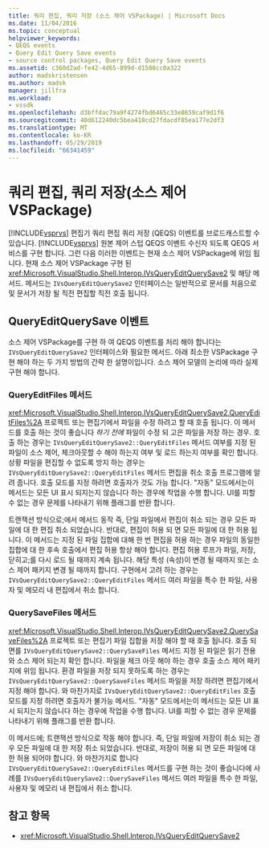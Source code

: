 ```yaml
---
title: 쿼리 편집, 쿼리 저장 (소스 제어 VSPackage) | Microsoft Docs
ms.date: 11/04/2016
ms.topic: conceptual
helpviewer_keywords:
- QEQS events
- Query Edit Query Save events
- source control packages, Query Edit Query Save events
ms.assetid: c360d2ad-fe42-4d65-899d-d1588cc8a322
author: madskristensen
ms.author: madsk
manager: jillfra
ms.workload:
- vssdk
ms.openlocfilehash: d3bffdac79a9f4274fbd6465c33e8659caf9d1f6
ms.sourcegitcommit: 40d612240dc5bea418cd27fdacdf85ea177e2df3
ms.translationtype: MT
ms.contentlocale: ko-KR
ms.lasthandoff: 05/29/2019
ms.locfileid: "66341459"
---
```

# <a name="query-edit-query-save-source-control-vspackage"></a>쿼리 편집, 쿼리 저장(소스 제어 VSPackage)
[!INCLUDE[vsprvs](../../code-quality/includes/vsprvs_md.md)] 편집기 쿼리 편집 쿼리 저장 (QEQS) 이벤트를 브로드캐스트할 수 있습니다. [!INCLUDE[vsprvs](../../code-quality/includes/vsprvs_md.md)] 원본 제어 스텁 QEQS 이벤트 수신자 되도록 QEQS 서비스를 구현 합니다. 그런 다음 이러한 이벤트는 현재 소스 제어 VSPackage에 위임 됩니다. 현재 소스 제어 VSPackage 구현 된 <xref:Microsoft.VisualStudio.Shell.Interop.IVsQueryEditQuerySave2> 및 해당 메서드. 메서드는 `IVsQueryEditQuerySave2` 인터페이스는 일반적으로 문서를 처음으로 및 문서가 저장 될 직전 편집할 직전 호출 됩니다.

## <a name="queryeditquerysave-events"></a>QueryEditQuerySave 이벤트
 소스 제어 VSPackage를 구현 하 여 QEQS 이벤트를 처리 해야 합니다는 `IVsQueryEditQuerySave2` 인터페이스와 필요한 메서드. 아래 최소한 VSPackage 구현 해야 하는 두 가지 방법의 간략 한 설명이입니다. 소스 제어 모델의 논리에 따라 실제 구현 해야 합니다.

### <a name="queryeditfiles-method"></a>QueryEditFiles 메서드
 <xref:Microsoft.VisualStudio.Shell.Interop.IVsQueryEditQuerySave2.QueryEditFiles%2A> 프로젝트 또는 편집기에서 파일을 수정 하려고 할 때 호출 됩니다. 이 메서드를 호출 하는 것이 좋습니다 *하기 전에* 파일이 수정 되 고은 파일을 저장 하는 경우. 호출 하는 경우는 `IVsQueryEditQuerySave2::QueryEditFiles` 메서드 여부를 지정 된 파일이 소스 제어, 체크아웃할 수 해야 하는지 여부 및 로드 하는지 여부를 확인 합니다. 상황 파일을 편집할 수 없도록 방지 하는 경우는 `IVsQueryEditQuerySave2::QueryEditFiles` 메서드 편집을 취소 호출 프로그램에 알려 줍니다. 호출 모드를 지정 하려면 호출자가 것도 가능 합니다. "자동" 모드에서는이 메서드는 모든 UI 표시 되지는지 않습니다 하는 경우에 작업을 수행 합니다. UI를 피할 수 없는 경우 문제를 나타내기 위해 플래그를 반환 합니다.

 트랜잭션 방식으로;에서 메서드 동작 즉, 단일 파일에서 편집이 취소 되는 경우 모든 파일에 대 한 편집 취소 되었습니다. 반대로, 편집이 허용 되 면 모든 파일에 대 한 허용 됩니다. 이 메서드는 지정 된 파일 집합에 대해 한 번 편집을 허용 하는 경우 파일의 동일한 집합에 대 한 후속 호출에서 편집 허용 항상 해야 합니다. 편집 허용 루프가 파일, 저장, 닫히고;를 다시 로드 될 때까지 계속 됩니다. 해당 특성 (속성)이 변경 될 때까지 또는 소스 제어 패키지 변경 될 때까지 합니다. 구현에서 고려 하는 경우는 `IVsQueryEditQuerySave2::QueryEditFiles` 메서드 여러 파일을 특수 한 파일, 사용자 및 메모리 내 편집에서 취소 합니다.

### <a name="querysavefiles-method"></a>QuerySaveFiles 메서드
 <xref:Microsoft.VisualStudio.Shell.Interop.IVsQueryEditQuerySave2.QuerySaveFiles%2A> 프로젝트 또는 편집기 파일 집합을 저장 해야 할 때 호출 됩니다. 호출 되 면를 `IVsQueryEditQuerySave2::QuerySaveFiles` 메서드 지정 된 파일은 읽기 전용와 소스 제어 되는지 확인 합니다. 파일을 체크 아웃 해야 하는 경우 호출 소스 제어 패키지에 위임 됩니다. 환경 파일을 저장 되지 못하도록 하는 경우는 `IVsQueryEditQuerySave2::QuerySaveFiles` 메서드 파일을 저장 하려면 편집기에서 지정 해야 합니다. 와 마찬가지로 `IVsQueryEditQuerySave2::QueryEditFiles` 호출 모드를 지정 하려면 호출자가 불가능 메서드. "자동" 모드에서는이 메서드는 모든 UI 표시 되지는지 않습니다 하는 경우에 작업을 수행 합니다. UI를 피할 수 없는 경우 문제를 나타내기 위해 플래그를 반환 합니다.

 이 메서드에; 트랜잭션 방식으로 작동 해야 합니다. 즉, 단일 파일에 저장이 취소 되는 경우 모든 파일에 대 한 저장 취소 되었습니다. 반대로, 저장이 허용 되 면 모든 파일에 대 한 허용 되어야 합니다. 와 마찬가지로 합니다 `IVsQueryEditQuerySave2::QueryEditFiles` 메서드를 구현 하는 것이 좋습니다에 사례를 `IVsQueryEditQuerySave2::QuerySaveFiles` 메서드 여러 파일을 특수 한 파일, 사용자 및 메모리 내 편집에서 취소 합니다.

## <a name="see-also"></a>참고 항목
- <xref:Microsoft.VisualStudio.Shell.Interop.IVsQueryEditQuerySave2>